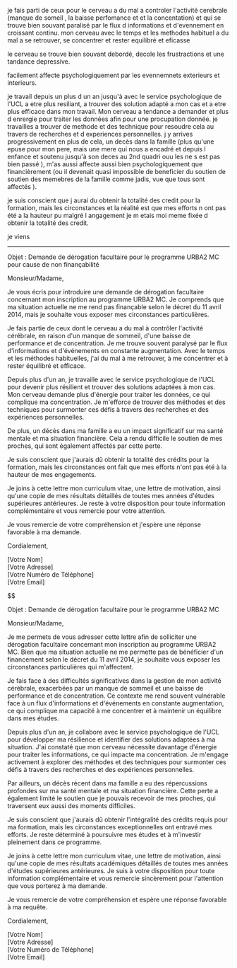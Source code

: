 je fais parti de ceux pour le cerveau a du mal a controler l'activité cerebrale (manque de someil , la baisse perfomance et et la concentation) et qui se trouve bien souvant paralisé par le flux d informations et d'evennement en croissant continu. mon cerveau avec le temps et les methodes habituel a du mal a se retrouver, se concentrer et rester equilibré et eficasse

le cerveau se trouve bien souvant debordé, decole les frustractions et une tandance depressive.

facilement affecte psychologiquement par les evennemnets exterieurs et interieurs.

je travail depuis un plus d un an jusqu'à avec le service psychologique de l'UCL a etre plus resiliant, a trouver des solution adapté a mon cas et a etre plus efficace dans mon travail. Mon cerveau a tendance a demander et plus d enrergie pour traiter les données afin pour une procupation donnée. je travailles a trouver de methode et des technique pour resoudre cela au travers de recherches et d experiences personnelles. j y arrives progressivement
 en plus de cela, un decès dans la famille (plus qu'une epuse pour mon pere, mais une mere qui nous a encadré et depuis l enfance et soutenu jusqu'à son deces au 2nd quadri ouu les ne  s est pas bien passé ), m'as aussi affecte aussi bien psychologiquement que financièrement (ou il devenait quasi impossible de beneficier du soutien de soutien des memebres de la famille comme jadis, vue que tous sont affectés ).

je suis conscient que j aurai du obtenir la totalité des credit pour la formation, mais les circonstances et la réalité est que mes efforts n ont pas été a la hauteur  pu malgré l angagement je m etais moi meme fixée d obtenir la totalité des credit.

je viens



-------------------------

Objet : Demande de dérogation facultaire pour le programme URBA2 MC pour cause de non finançabilité

Monsieur/Madame,

Je vous écris pour introduire une demande de dérogation facultaire concernant mon inscription au programme URBA2 MC. Je comprends que ma situation actuelle ne me rend pas finançable selon le décret du 11 avril 2014, mais je souhaite vous exposer mes circonstances particulières.

Je fais partie de ceux dont le cerveau a du mal à contrôler l'activité cérébrale, en raison d'un manque de sommeil, d'une baisse de performance et de concentration. Je me trouve souvent paralysé par le flux d'informations et d'événements en constante augmentation. Avec le temps et les méthodes habituelles, j'ai du mal à me retrouver, à me concentrer et à rester équilibré et efficace.

Depuis plus d'un an, je travaille avec le service psychologique de l'UCL pour devenir plus résilient et trouver des solutions adaptées à mon cas. Mon cerveau demande plus d'énergie pour traiter les données, ce qui complique ma concentration. Je m'efforce de trouver des méthodes et des techniques pour surmonter ces défis à travers des recherches et des expériences personnelles.

De plus, un décès dans ma famille a eu un impact significatif sur ma santé mentale et ma situation financière. Cela a rendu difficile le soutien de mes proches, qui sont également affectés par cette perte.

Je suis conscient que j'aurais dû obtenir la totalité des crédits pour la formation, mais les circonstances ont fait que mes efforts n'ont pas été à la hauteur de mes engagements.

Je joins à cette lettre mon curriculum vitae, une lettre de motivation, ainsi qu'une copie de mes résultats détaillés de toutes mes années d'études supérieures antérieures. Je reste à votre disposition pour toute information complémentaire et vous remercie pour votre attention.

Je vous remercie de votre compréhension et j'espère une réponse favorable à ma demande.

Cordialement,

[Votre Nom]  
[Votre Adresse]  
[Votre Numéro de Téléphone]  
[Votre Email]


$$$$$$$$$$$$$$$$$$$$$$$$$$$$$$

Objet : Demande de dérogation facultaire pour le programme URBA2 MC

Monsieur/Madame,

Je me permets de vous adresser cette lettre afin de solliciter une dérogation facultaire concernant mon inscription au programme URBA2 MC. Bien que ma situation actuelle ne me permette pas de bénéficier d'un financement selon le décret du 11 avril 2014, je souhaite vous exposer les circonstances particulières qui m'affectent.

Je fais face à des difficultés significatives dans la gestion de mon activité cérébrale, exacerbées par un manque de sommeil et une baisse de performance et de concentration. Ce contexte me rend souvent vulnérable face à un flux d'informations et d'événements en constante augmentation, ce qui complique ma capacité à me concentrer et à maintenir un équilibre dans mes études.

Depuis plus d'un an, je collabore avec le service psychologique de l'UCL pour développer ma résilience et identifier des solutions adaptées à ma situation. J'ai constaté que mon cerveau nécessite davantage d'énergie pour traiter les informations, ce qui impacte ma concentration. Je m'engage activement à explorer des méthodes et des techniques pour surmonter ces défis à travers des recherches et des expériences personnelles.

Par ailleurs, un décès récent dans ma famille a eu des répercussions profondes sur ma santé mentale et ma situation financière. Cette perte a également limité le soutien que je pouvais recevoir de mes proches, qui traversent eux aussi des moments difficiles.

Je suis conscient que j'aurais dû obtenir l'intégralité des crédits requis pour ma formation, mais les circonstances exceptionnelles ont entravé mes efforts. Je reste déterminé à poursuivre mes études et à m'investir pleinement dans ce programme.

Je joins à cette lettre mon curriculum vitae, une lettre de motivation, ainsi qu'une copie de mes résultats académiques détaillés de toutes mes années d'études supérieures antérieures. Je suis à votre disposition pour toute information complémentaire et vous remercie sincèrement pour l'attention que vous porterez à ma demande.

Je vous remercie de votre compréhension et espère une réponse favorable à ma requête.

Cordialement,

[Votre Nom]  
[Votre Adresse]  
[Votre Numéro de Téléphone]  
[Votre Email]